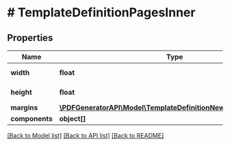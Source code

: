 # # TemplateDefinitionPagesInner

## Properties

Name | Type | Description | Notes
------------ | ------------- | ------------- | -------------
**width** | **float** | Page width in units | [optional]
**height** | **float** | Page height in units | [optional]
**margins** | [**\PDFGeneratorAPI\Model\TemplateDefinitionNewPagesInnerMargins**](TemplateDefinitionNewPagesInnerMargins.md) |  | [optional]
**components** | **object[]** |  | [optional]

[[Back to Model list]](../../README.md#models) [[Back to API list]](../../README.md#endpoints) [[Back to README]](../../README.md)
